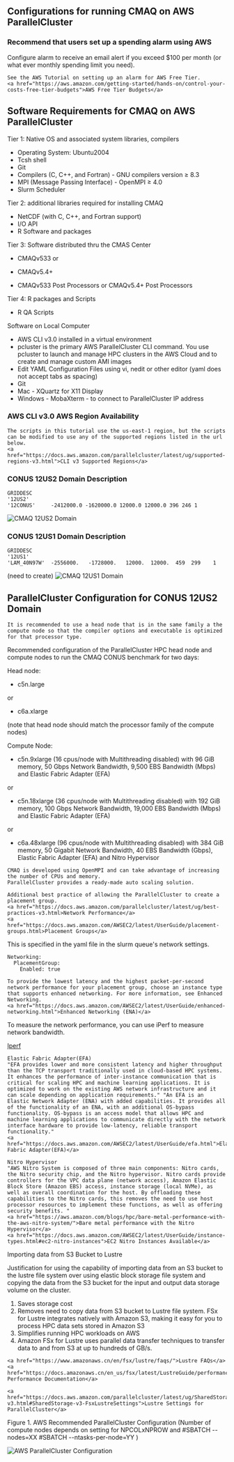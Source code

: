 ## Configurations for running CMAQ on AWS ParallelCluster

### Recommend that users set up a spending alarm using AWS 

Configure alarm to receive an email alert if you exceed $100 per month (or what ever monthly spending limit you need).

```{seealso}
See the AWS Tutorial on setting up an alarm for AWS Free Tier.
<a href="https://aws.amazon.com/getting-started/hands-on/control-your-costs-free-tier-budgets">AWS Free Tier Budgets</a>
```

## Software Requirements for CMAQ on AWS ParallelCluster

Tier 1: Native OS and associated system libraries, compilers

* Operating System: Ubuntu2004 
* Tcsh shell
* Git
* Compilers (C, C++, and Fortran) - GNU compilers version ≥ 8.3
* MPI (Message Passing Interface) -  OpenMPI ≥ 4.0
* Slurm Scheduler

Tier 2: additional libraries required for installing CMAQ 

* NetCDF (with C, C++, and Fortran support)
* I/O API
* R Software and packages

Tier 3: Software distributed thru the CMAS Center

* CMAQv533 
or 
* CMAQv5.4+

* CMAQv533 Post Processors 
or 
CMAQv5.4+ Post Processors

Tier 4: R packages and Scripts

* R QA Scripts

Software on Local Computer

* AWS CLI v3.0 installed in a virtual environment
* pcluster is the primary AWS ParallelCluster CLI command. You use pcluster to launch and manage HPC clusters in the AWS Cloud and to create and manage custom AMI images
* Edit YAML Configuration Files using vi, nedit or other editor (yaml does not accept tabs as spacing)
* Git
* Mac - XQuartz for X11 Display
* Windows - MobaXterm  - to connect to ParallelCluster IP address

### AWS CLI v3.0 AWS Region Availability


```{note}
The scripts in this tutorial use the us-east-1 region, but the scripts can be modified to use any of the supported regions listed in the url below.
<a href="https://docs.aws.amazon.com/parallelcluster/latest/ug/supported-regions-v3.html">CLI v3 Supported Regions</a>
```



### CONUS 12US2 Domain Description

```
GRIDDESC
'12US2'
'12CONUS'     -2412000.0 -1620000.0 12000.0 12000.0 396 246 1
```

![CMAQ 12US2 Domain](../../qa_plots/tileplots/CMAQ_ACONC_12US2_Benchmark_Tileplot.png)

### CONUS 12US1 Domain Description

```
GRIDDESC
'12US1'
'LAM_40N97W'  -2556000.   -1728000.   12000.  12000.  459  299    1
```
(need to create)
![CMAQ 12US1 Domain](../../qa_plots/tileplots/CMAQ_ACONC_12US1_Benchmark_Tileplot.png)

##  ParallelCluster Configuration for CONUS 12US2 Domain

```{note}
It is recommended to use a head node that is in the same family a the compute node so that the compiler options and executable is optimized for that processor type.
```

Recommended configuration of the ParallelCluster HPC head node and compute nodes to run the CMAQ CONUS benchmark for two days:

Head node:

* c5n.large

or

* c6a.xlarge

(note that head node should match the processor family of the compute nodes)

Compute Node:

* c5n.9xlarge (16 cpus/node with Multithreading disabled)
with 96 GiB memory, 50 Gbps Network Bandwidth, 9,500 EBS Bandwidth (Mbps) and Elastic Fabric Adapter (EFA)

or

* c5n.18xlarge  (36 cpus/node with Multithreading disabled)
with 192 GiB memory, 100 Gbps Network Bandwidth, 19,000 EBS Bandwidth (Mbps) and Elastic Fabric Adapter (EFA)

or

* c6a.48xlarge (96 cpus/node with Multithreading disabled)
with 384 GiB memory, 50 Gigabit Network Bandwidth, 40 EBS Bandwidth (Gbps), Elastic Fabric Adapter (EFA) and Nitro Hypervisor

```{note}
CMAQ is developed using OpenMPI and can take advantage of increasing the number of CPUs and memory. 
ParallelCluster provides a ready-made auto scaling solution.
```

```{note}
Additional best practice of allowing the ParallelCluster to create a placement group.
<a href="https://docs.aws.amazon.com/parallelcluster/latest/ug/best-practices-v3.html>Network Performance</a>
<a href="https://docs.aws.amazon.com/AWSEC2/latest/UserGuide/placement-groups.html>Placement Groups</a>
```

This is specified in the yaml file in the slurm queue's network settings.

```
Networking:
  PlacementGroup:
    Enabled: true
```


```{note}
To provide the lowest latency and the highest packet-per-second network performance for your placement group, choose an instance type that supports enhanced networking. For more information, see Enhanced Networking.
<a href="https://docs.aws.amazon.com/AWSEC2/latest/UserGuide/enhanced-networking.html">Enhanced Networking (ENA)</a>
```

To measure the network performance, you can use iPerf to measure network bandwidth.

<a href="https://iperf.fr/">Iperf</a>

```{note}
Elastic Fabric Adapter(EFA)
"EFA provides lower and more consistent latency and higher throughput than the TCP transport traditionally used in cloud-based HPC systems. It enhances the performance of inter-instance communication that is critical for scaling HPC and machine learning applications. It is optimized to work on the existing AWS network infrastructure and it can scale depending on application requirements." "An EFA is an Elastic Network Adapter (ENA) with added capabilities. It provides all of the functionality of an ENA, with an additional OS-bypass functionality. OS-bypass is an access model that allows HPC and machine learning applications to communicate directly with the network interface hardware to provide low-latency, reliable transport functionality."
<a href="https://docs.aws.amazon.com/AWSEC2/latest/UserGuide/efa.html">Elastic Fabric Adapter(EFA)</a>
```

```{note}
Nitro Hypervisor 
"AWS Nitro System is composed of three main components: Nitro cards, the Nitro security chip, and the Nitro hypervisor. Nitro cards provide controllers for the VPC data plane (network access), Amazon Elastic Block Store (Amazon EBS) access, instance storage (local NVMe), as well as overall coordination for the host. By offloading these capabilities to the Nitro cards, this removes the need to use host processor resources to implement these functions, as well as offering security benefits. "
<a href="https://aws.amazon.com/blogs/hpc/bare-metal-performance-with-the-aws-nitro-system/">Bare metal performance with the Nitro Hypervisor</a>
<a href="https://docs.aws.amazon.com/AWSEC2/latest/UserGuide/instance-types.html#ec2-nitro-instances">EC2 Nitro Instances Available</a>
```

Importing data from S3 Bucket to Lustre

Justification for using the capability of importing data from an S3 bucket to the lustre file system over using elastic block storage file system and copying the data from the S3 bucket for the input and output data storage volume on the cluster.

1. Saves storage cost
2. Removes need to copy data from S3 bucket to Lustre file system. FSx for Lustre integrates natively with Amazon S3, making it easy for you to process HPC data sets stored in Amazon S3
3. Simplifies running HPC workloads on AWS
4. Amazon FSx for Lustre uses parallel data transfer techniques to transfer data to and from S3 at up to hundreds of GB/s.

```{seealso}
<a href="https://www.amazonaws.cn/en/fsx/lustre/faqs/">Lustre FAQs</a>
<a href="https://docs.amazonaws.cn/en_us/fsx/latest/LustreGuide/performance.html">Lustre Performance Documentation</a>
```

```{note} To find the default settings for Lustre see:
<a href="https://docs.aws.amazon.com/parallelcluster/latest/ug/SharedStorage-v3.html#SharedStorage-v3-FsxLustreSettings">Lustre Settings for ParallelCluster</a>
```



Figure 1. AWS Recommended ParallelCluster Configuration (Number of compute nodes depends on setting for NPCOLxNPROW and #SBATCH --nodes=XX #SBATCH --ntasks-per-node=YY )

![AWS ParallelCluster Configuration](../../diagrams/aws_parallel_cluster.png)

